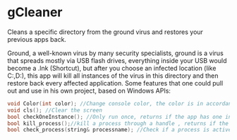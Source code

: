 # gCleaner
Cleans a specific directory from the ground virus and restores your previous apps back.

Ground, a well-known virus by many security specialists, ground is a virus that spreads mostly via USB flash drives, everything inside your USB would become a .lnk (Shortcut), but after you choose an infected location (like C:\,D:\), this app will kill all instances of the virus in this directory and then restore back every affected application.
Some features that one could pull out and use in his own project, based on Windows APIs:
```cpp
void Color(int color); //Change console color, the color is in accordance with the command prompt colors 0x00->0xFF
void cls(); //Clear the screen 
bool checkOneInstance(); //Only run once, returns if the app has one instance or more
bool kill_process();//kill a process through a handle , returns if the process has been terminated or not
bool check_process(string& processname); //Check if a process is active or not
```

